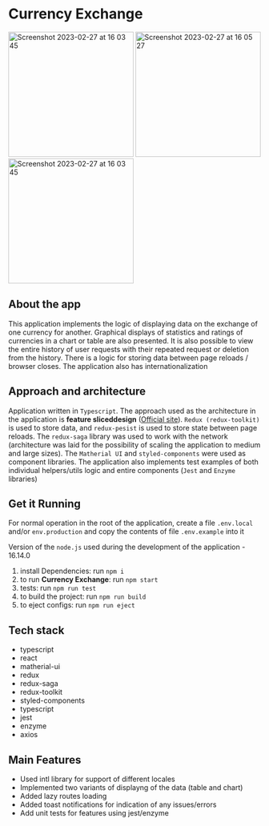 # Currency Exchange

<img width="250" alt="Screenshot 2023-02-27 at 16 03 45" src="https://user-images.githubusercontent.com/24418879/221607426-6ee885da-97b4-48d0-adab-930453c2fc41.png">
<img width="250" alt="Screenshot 2023-02-27 at 16 05 27" src="https://user-images.githubusercontent.com/24418879/221607587-77dd7cbc-fdfa-41ff-bfe1-29edae9040a9.png">
<img width="250" alt="Screenshot 2023-02-27 at 16 03 45" src="https://user-images.githubusercontent.com/24418879/221607636-bc171d9d-7e60-4276-bfc5-b4e8f021d5ca.png">


## About the app

This application implements the logic of displaying data on the exchange of one currency for another.
Graphical displays of statistics and ratings of currencies in a chart or table are also presented.
It is also possible to view the entire history of user requests with their repeated request or deletion from the history.
There is a logic for storing data between page reloads / browser closes. The application also has internationalization

## Approach and architecture

Application written in `Typescript`. The approach used as the architecture in the application is **feature sliced ​​design** ([Official site](https://feature-sliced.design/)).
`Redux (redux-toolkit)` is used to store data, and `redux-pesist` is used to store state between page reloads. The `redux-saga` library was used to work with the network (architecture was laid for the possibility of scaling the application to medium and large sizes). The `Matherial UI` and `styled-components` were used as component libraries. The application also implements test examples of both individual helpers/utils logic and entire components (`Jest` and `Enzyme` libraries)

## Get it Running

For normal operation in the root of the application, create a file `.env.local` and/or `env.production` and copy the contents of file `.env.example` into it

Version of the `node.js` used during the development of the application - 16.14.0

1. install Dependencies: run `npm i`
2. to run **Currency Exchange**: run `npm start`
3. tests: run `npm run test`
4. to build the project: run `npm run build`
5. to eject configs: run `npm run eject`

## Tech stack

- typescript
- react
- matherial-ui
- redux
- redux-saga
- redux-toolkit
- styled-components
- typescript
- jest
- enzyme
- axios

## Main Features

- Used intl library for support of different locales
- Implemented two variants of displayng of the data (table and chart)
- Added lazy routes loading
- Added toast notifications for indication of any issues/errors
- Add unit tests for features using jest/enzyme
